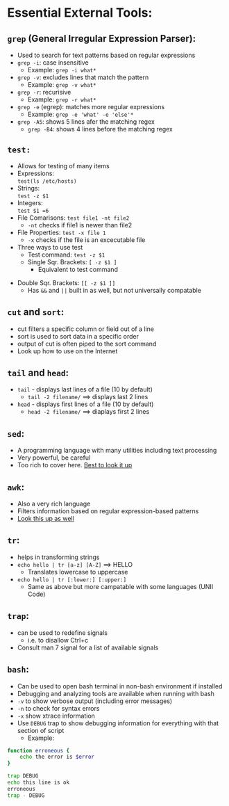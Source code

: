 Essential External Tools:
=========================

`grep` (General Irregular Expression Parser):
---------------------------------------------
+ Used to search for text patterns based on regular expressions
+ `grep -i`: case insensitive
  - Example: `grep -i what*`
+ `grep -v`: excludes lines that match the pattern
  - Example: `grep -v what*`
+ `grep -r`: recurisive
  - Example: `grep -r what*`
+ `grep -e` (egrep): matches more regular expressions
  - Example: `grep -e 'what' -e 'else'*`
+ `grep -A5`: shows 5 lines afer the matching regex
    - `grep -B4`: shows 4 lines before the matching regex

`test:`
-------
+ Allows for testing of many items
+ Expressions:  
`test(ls /etc/hosts)`
+ Strings:  
`test -z $1`
+ Integers:  
`test $1 =6`
+ File Comarisons: `test file1 -nt file2`
  - `-nt` checks if file1 is newer than file2
+ File Properties: 	`test -x file 1`
  - `-x` checks if the file is an excecutable file
+ Three ways to use test
  - Test command: 	`test -z $1`
  - Single Sqr. Brackets: `[ -z $1 ]`
    * Equivalent to test command
- Double Sqr. Brackets: `[[ -z $1 ]]`
	* Has `&&` and `||` built in as well, but not universally compatable

`cut` and `sort`:
-------------
+ cut filters a specific column or field out of a line
+ sort is used to sort data in a specific order
+ output of cut is often piped to the sort command
+ Look up how to use on the Internet

`tail` and `head`:
--------------
+ `tail` - displays last lines of a file (10 by default)
  - `tail -2 filename/` ==> displays last 2 lines
+ `head` - displays first lines of a file (10 by default)
  - `head -2 filename/` ==> diaplays first 2 lines

`sed`:
------
+ A programming language with many utilities including text processing
+ Very powerful, be careful
+ Too rich to cover here. [Best to look it up](https://likegeeks.com/sed-linux/)

`awk`:
------
+ Also a very rich language
+ Filters information based on regular expression-based patterns
+ [Look this up as well](https://www.tutorialspoint.com/unix_commands/awk.htm)

`tr`:
-----
+ helps in transforming strings
+ `echo hello | tr [a-z] [A-Z]` ==> HELLO
  - Translates lowercase to uppercase
+ `echo hello | tr [:lower:] [:upper:]`
  - Same as above but more campatable with some languages (UNII Code)

`trap`:
-------
+ can be used to redefine signals
  - i.e. to disallow Ctrl+c
+ Consult man 7 signal for a list of available signals


`bash`:
-------
+ Can be used to open bash terminal in non-bash environment if installed
+ Debugging and analyzing tools are available when running with bash
+ `-v` to show verbose output (including error messages)
+ `-n` to check for syntax errors
+ `-x` show xtrace information
+ Use `DEBUG` trap to show debugging information for everything with that section of script
  - Example:
```bash
function erroneous {
    echo the error is $error
}	

trap DEBUG
echo this line is ok
erroneous
trap - DEBUG
```